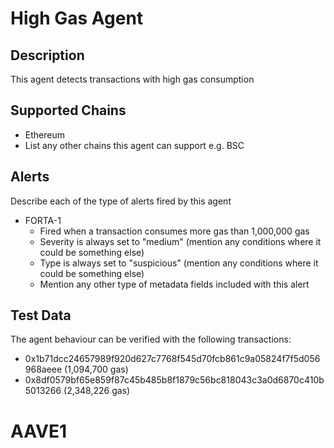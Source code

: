# High Gas Agent

## Description

This agent detects transactions with high gas consumption

## Supported Chains

- Ethereum
- List any other chains this agent can support e.g. BSC

## Alerts

Describe each of the type of alerts fired by this agent

- FORTA-1
  - Fired when a transaction consumes more gas than 1,000,000 gas
  - Severity is always set to "medium" (mention any conditions where it could be something else)
  - Type is always set to "suspicious" (mention any conditions where it could be something else)
  - Mention any other type of metadata fields included with this alert

## Test Data

The agent behaviour can be verified with the following transactions:

- 0x1b71dcc24657989f920d627c7768f545d70fcb861c9a05824f7f5d056968aeee (1,094,700 gas)
- 0x8df0579bf65e859f87c45b485b8f1879c56bc818043c3a0d6870c410b5013266 (2,348,226 gas)
# AAVE1
